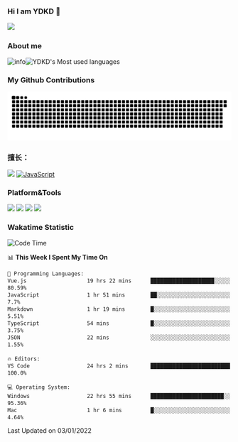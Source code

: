 ### Hi I am YDKD 👋

![](https://visitor-badge.glitch.me/badge?page_id=YDKD.readme)

### About me
![info](https://github-readme-stats.vercel.app/api?username=YDKD&show_icons=true&theme=cobalt)![YDKD's Most used languages](https://github-readme-stats.vercel.app/api/top-langs/?username=YDKD&layout=compact&hide_border=true&langs_count=8)

### My Github Contributions
![](https://raw.githubusercontent.com/YDKD/YDKD/main/assets/github-contribution-grid-snake.svg)

### 擅长：<br />
[![](https://img.shields.io/badge/-Vue.js-007396?style=flat-square&logo=Vue.js&logoColor=#4FC08D)](https://cn.vuejs.org/)
[![JavaScript](https://img.shields.io/badge/-JavaScript-f7e018?style=flat-square&logo=javascript&logoColor=white)]()

### Platform&Tools <br/>

[![]( https://img.shields.io/badge/macOS-Big%20Sur-292e33?style=flat-square&logo=apple&logoColor=ffffff )]() [![](https://img.shields.io/badge/Windows-10-2376bc?style=flat-square&logo=windows&logoColor=ffffff)]() [![]( https://img.shields.io/badge/IDE-Visual%20Studio%20Code-blue?style=flat-square&logo=visual-studio-code&logoColor=ffffff )]() [![]( https://img.shields.io/badge/iPhone-12-999999?style=flat-square&logo=apple&logoColor=ffffff)]() <br />

### Wakatime Statistic
<!--START_SECTION:waka-->
![Code Time](http://img.shields.io/badge/Code%20Time-299%20hrs%2048%20mins-blue)

📊 **This Week I Spent My Time On** 

```text
💬 Programming Languages: 
Vue.js                   19 hrs 22 mins      ████████████████████░░░░░   80.59% 
JavaScript               1 hr 51 mins        ██░░░░░░░░░░░░░░░░░░░░░░░   7.7% 
Markdown                 1 hr 19 mins        █░░░░░░░░░░░░░░░░░░░░░░░░   5.51% 
TypeScript               54 mins             █░░░░░░░░░░░░░░░░░░░░░░░░   3.75% 
JSON                     22 mins             ░░░░░░░░░░░░░░░░░░░░░░░░░   1.55%

🔥 Editors: 
VS Code                  24 hrs 2 mins       █████████████████████████   100.0%

💻 Operating System: 
Windows                  22 hrs 55 mins      ███████████████████████░░   95.36% 
Mac                      1 hr 6 mins         █░░░░░░░░░░░░░░░░░░░░░░░░   4.64%

```


 Last Updated on 03/01/2022
<!--END_SECTION:waka-->

<!--
**YDKD/YDKD** is a ✨ _special_ ✨ repository because its `README.md` (this file) appears on your GitHub profile.

Here are some ideas to get you started:

- 🔭 I’m currently working on ...
- 🌱 I’m currently learning ...
- 👯 I’m looking to collaborate on ...
- 🤔 I’m looking for help with ...
- 💬 Ask me about ...
- 📫 How to reach me: ...
- 😄 Pronouns: ...
- ⚡ Fun fact: ...
-->
